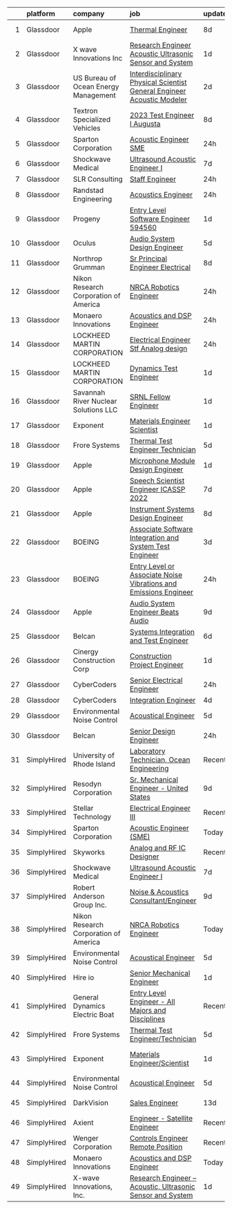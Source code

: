 

|    | platform    | company                               | job                                                                                                                                                                                                                                                                                                                                                                                                                                                                                                                                                                                                                                                                                                                                                                                                                                                                                                                                                                                                                                                                                                                                                                                                                                                                                                                                                                                                                                                              | update_time   | location                   |
|---:|:------------|:--------------------------------------|:-----------------------------------------------------------------------------------------------------------------------------------------------------------------------------------------------------------------------------------------------------------------------------------------------------------------------------------------------------------------------------------------------------------------------------------------------------------------------------------------------------------------------------------------------------------------------------------------------------------------------------------------------------------------------------------------------------------------------------------------------------------------------------------------------------------------------------------------------------------------------------------------------------------------------------------------------------------------------------------------------------------------------------------------------------------------------------------------------------------------------------------------------------------------------------------------------------------------------------------------------------------------------------------------------------------------------------------------------------------------------------------------------------------------------------------------------------------------|:--------------|:---------------------------|
|  1 | Glassdoor   | Apple                                 | [Thermal Engineer](https://www.glassdoor.com/partner/jobListing.htm?pos=120&ao=1136043&s=58&guid=000001831bf5e4deb673be24e0189e16&src=GD_JOB_AD&t=SR&vt=w&cs=1_354ce735&cb=1662621443653&jobListingId=1008103904958&jrtk=3-0-1gcdvbp89klvh801-1gcdvbp8qi3bl800-994a2d2737b6704b-)                                                                                                                                                                                                                                                                                                                                                                                                                                                                                                                                                                                                                                                                                                                                                                                                                                                                                                                                                                                                                                                                                                                                                                                | 8d            | Cupertino, CA              |
|  2 | Glassdoor   | X wave Innovations  Inc               | [Research Engineer   Acoustic  Ultrasonic Sensor and System](https://www.glassdoor.com/partner/jobListing.htm?pos=101&ao=1110586&s=58&guid=000001831bf5e4deb673be24e0189e16&src=GD_JOB_AD&t=SR&vt=w&ea=1&cs=1_e8ae1e5c&cb=1662621443651&jobListingId=1008120456243&cpc=D24EE3D704DEE7AC&jrtk=3-0-1gcdvbp89klvh801-1gcdvbp8qi3bl800-8b28430843ee8fd0--6NYlbfkN0BHIfC1zsKGIu0R3teaIu8liT7fbRNLaQeDQfcPJweUKxynNxS1I3QAxxY8sUOPCofg_r53BMj0SbXowN0Fq7NDdNj3ZvmNwkX73jybw_-RU0XFOOqu_8ArTDP4JpwOlNlRmJhZIm22hZH9qKHJE12kr5AUzdWgt6ri3W2_npT1sjAwbd44WNW9zh1HfKyXybKpWaBFFR7B1ujm3vuDKwO1MT2xaqR9GiQ5_RoKNqYcJvF_1rNHeeOtaYUPZN5JYZSsa93iCvRSFklR8cWaxH8AqGJFwbjOYH467PAZf-MWM9_6QWxdw2iEB-ygVXE3OzITJ1mnUYKHxYDk6QIeG-rzA_uOOK3adZmjsi68J2Vp35-H7m69cBDTQti3ogINUnijtxNcmfwv3s1abfkRO2DuPpj2lTTjRIZQ101Lw0xEF4ukzrgBi_cfnbPZ_xI7YKRi9liJnngsYBXUXfvNEV-xDfOMyFH8OGMrQ47eWvk2rT0ydJOlfwT8sBigjou6-mYJpdF66PdJvQ%3D%3D)                                                                                                                                                                                                                                                                                                                                                                                                                                                                                                                                                | 1d            | Gaithersburg, MD           |
|  3 | Glassdoor   | US Bureau of Ocean Energy Management  | [Interdisciplinary Physical Scientist General Engineer  Acoustic Modeler ](https://www.glassdoor.com/partner/jobListing.htm?pos=124&ao=1136043&s=58&guid=000001831bf5e4deb673be24e0189e16&src=GD_JOB_AD&t=SR&vt=w&cs=1_a4dd2346&cb=1662621443653&jobListingId=1008119514818&jrtk=3-0-1gcdvbp89klvh801-1gcdvbp8qi3bl800-2e42c52bf95eb627-)                                                                                                                                                                                                                                                                                                                                                                                                                                                                                                                                                                                                                                                                                                                                                                                                                                                                                                                                                                                                                                                                                                                        | 2d            | Sterling, VA               |
|  4 | Glassdoor   | Textron Specialized Vehicles          | [2023 Test Engineer I   Augusta](https://www.glassdoor.com/partner/jobListing.htm?pos=123&ao=1136043&s=58&guid=000001831bf5e4deb673be24e0189e16&src=GD_JOB_AD&t=SR&vt=w&cs=1_8608dab5&cb=1662621443653&jobListingId=1008104262177&jrtk=3-0-1gcdvbp89klvh801-1gcdvbp8qi3bl800-4913761d5311212a-)                                                                                                                                                                                                                                                                                                                                                                                                                                                                                                                                                                                                                                                                                                                                                                                                                                                                                                                                                                                                                                                                                                                                                                  | 8d            | Augusta, GA                |
|  5 | Glassdoor   | Sparton Corporation                   | [Acoustic Engineer  SME ](https://www.glassdoor.com/partner/jobListing.htm?pos=121&ao=1136043&s=58&guid=000001831bf5e4deb673be24e0189e16&src=GD_JOB_AD&t=SR&vt=w&ea=1&cs=1_3778ac0e&cb=1662621443653&jobListingId=1008123110741&jrtk=3-0-1gcdvbp89klvh801-1gcdvbp8qi3bl800-692b4cdd0f771e1e-)                                                                                                                                                                                                                                                                                                                                                                                                                                                                                                                                                                                                                                                                                                                                                                                                                                                                                                                                                                                                                                                                                                                                                                    | 24h           | De Leon Springs, FL        |
|  6 | Glassdoor   | Shockwave Medical                     | [Ultrasound Acoustic Engineer I](https://www.glassdoor.com/partner/jobListing.htm?pos=119&ao=1136043&s=58&guid=000001831bf5e4deb673be24e0189e16&src=GD_JOB_AD&t=SR&vt=w&cs=1_1605e7fd&cb=1662621443653&jobListingId=1008108505916&jrtk=3-0-1gcdvbp89klvh801-1gcdvbp8qi3bl800-98808e398b9d1ba3-)                                                                                                                                                                                                                                                                                                                                                                                                                                                                                                                                                                                                                                                                                                                                                                                                                                                                                                                                                                                                                                                                                                                                                                  | 7d            | Santa Clara, CA            |
|  7 | Glassdoor   | SLR Consulting                        | [Staff Engineer](https://www.glassdoor.com/partner/jobListing.htm?pos=130&ao=1136043&s=58&guid=000001831bf5e4deb673be24e0189e16&src=GD_JOB_AD&t=SR&vt=w&cs=1_bbea0e32&cb=1662621443654&jobListingId=1008124499317&jrtk=3-0-1gcdvbp89klvh801-1gcdvbp8qi3bl800-7b778c560201c608-)                                                                                                                                                                                                                                                                                                                                                                                                                                                                                                                                                                                                                                                                                                                                                                                                                                                                                                                                                                                                                                                                                                                                                                                  | 24h           | Portland, OR               |
|  8 | Glassdoor   | Randstad Engineering                  | [Acoustics Engineer](https://www.glassdoor.com/partner/jobListing.htm?pos=112&ao=1110586&s=58&guid=000001831bf5e4deb673be24e0189e16&src=GD_JOB_AD&t=SR&vt=w&ea=1&cs=1_e878b509&cb=1662621443653&jobListingId=1008123442672&cpc=82B3195DA92CAF92&jrtk=3-0-1gcdvbp89klvh801-1gcdvbp8qi3bl800-0c40274f66cba0c1--6NYlbfkN0BDx217eft1lC7uqItkaModCFPNh_e0lnHdKkvEJecXwu4gIqA7CFTnXnpT3oVx673wVCsKyHfZF5wrjbNbTx-uVUz91CaNJ7PRAnKJ0RYwhn-dYa4fThc24i7nTy_8dGSknNKTTrwWLF5Qxr_jZ-gP4o7qVr36d8BA-WkwGLh7dEfIz3B2QgIsInNm_f791PUhkdnimMCHomkd1v7T_aIsm89dKMbT7alkhtLk9N0gE7UqOxcqoemG4qKkbnjxiapC3ar8SY4NxFRF04e8acETaV_QjDLHAC5jNunpATE0F_nsb9Q4d29rJSmE82oOgIzEQAiOWCmjMsaN6DiMZRE6PpFhFYf6yW491HJ2M-7LsrPflySIh0TpKeArCWMLOn_uXCh4W4EBMz9aevhwOxHVbP58EKScFVfZPWnjiSj3kVJLoeu_Ebm9DqA9jmHtQpJC45A3qyE3qn-U6olGteEanfpPuK9oVPnuOd-R2rcKHajAilAjiHxY9mNU4rEBXwl6trwX7fJtKzz1yHhwCuD7_xCL7r0eszzHejKdA7jkLWTfj3bxjrMk9SHc3F_RimTQGcdO5nrSfnHzExbKiObxTOQdpt-vBxbPlPdqtidYJHWLRa-rvaPRY-FjbaDQ-aE10pCjs06UB1yJjq5LMVFS)                                                                                                                                                                                                                                                                                                                                                                                                                                                    | 24h           | Los Angeles, CA            |
|  9 | Glassdoor   | Progeny                               | [Entry Level Software Engineer  594560 ](https://www.glassdoor.com/partner/jobListing.htm?pos=126&ao=1136043&s=58&guid=000001831bf5e4deb673be24e0189e16&src=GD_JOB_AD&t=SR&vt=w&cs=1_bfad5355&cb=1662621443653&jobListingId=1008120992779&jrtk=3-0-1gcdvbp89klvh801-1gcdvbp8qi3bl800-2b9a7bfbde9af731-)                                                                                                                                                                                                                                                                                                                                                                                                                                                                                                                                                                                                                                                                                                                                                                                                                                                                                                                                                                                                                                                                                                                                                          | 1d            | Manassas, VA               |
| 10 | Glassdoor   | Oculus                                | [Audio System Design Engineer](https://www.glassdoor.com/partner/jobListing.htm?pos=107&ao=1110586&s=58&guid=000001831bf5e4deb673be24e0189e16&src=GD_JOB_AD&t=SR&vt=w&cs=1_8323bc95&cb=1662621443652&jobListingId=1008113658597&cpc=1D891ED3EFC3904E&jrtk=3-0-1gcdvbp89klvh801-1gcdvbp8qi3bl800-28c7cf85aae0d09a--6NYlbfkN0DYl4UJW4r1Vl7FEn6T9F-rD9lpC-0oMJVSiWjK_MGUd8e8cHXcpv6KPyjLHZEfqkWF7jx5nefSJB46Wpu88sVmHRl6nBxftk6vkGNTcKdYu9StRJ4PPVJ88bejKAEmkxARDbR2ZgAU1yuwjqEOxhXnu0VJ7oteK4RS4h0U14nQ_iAPa-JDJ05aRnZP5UBFRfo1ZxBeVgcleocNboC3y0uGi4BX3Wzk7Y2NJfMXvBMLauTpN8KlB54ydrwzXZkHHMeGtvXc9mdZmZOd4Dj44KITR-kt8ADsWziaUh_LLCfJ9WrUNaZfqQQD8lVSLk6U06jlmFyEyr8SLBz_r_L6Xpmu-PCbwFW4gk2LQ5i4W8o-3J7zrLlvLuL8VdTwrxSlawjOigfxSWT6WPPUR645SM0IdM5d5KSq8Riu4I87u0wRroPEcbu-yq1KyWkgbJ4JAFO1oNzQP11eymFUY4BBwfCDyv0UDhBIRCWku56iVsR_I7SyX1nskD5fPBLNc3g5Owzx3xT5CFE652BB-YYt23LRRGBijxMSTNSxObSTvgP0FDZDVwk57fNjDHhZLZDZmu0U9xLXIA7aocCQNFeqvMP4J0ojdEYB6vTdKThRBnz8BzUg0fcqQuSU3D2PZ_D6s5sxpL84m0zfX5lOSIDP5nYW0MDung3xFBU_Wx0NWOVTfIc9P7HlBGBnOft3O2lYAHIM_qvMHK-7foLCfhYGU16Pemg6mfbuV7pBChIZLj6bhdO5f5qfwsZAfagQDJFRcJhtsQKywpwpzd4cdE0tJk-vcLr-FxIqsdw-ANLqxBiHClYBMLCgjLF_QpvXed-gyAl03fPQWG93NDSVMYsaFBDSnZZ4Pm3mD3EKkSOtUI63mXo8ddgP11xZqA7VF0jDWnq17DprNuWbAcSr0vFyVUe_ILo0_FMh6NBUGWJN-_KVohNa5mWbpXGWwv0Z_j97JBDv4PdgZG6IQL8BBT4CXbuxZt3s2rNE8FfPjeku6X8VmD_E6a_2k-2026ohjw_-P1-6b-udIyhqBDIOjQcUaJ1E5vArKmiQBUbW_tcbc_k4TVTmmhOHL4OxL3BbN_6_FzA%3D) | 5d            | Remote                     |
| 11 | Glassdoor   | Northrop Grumman                      | [Sr Principal Engineer Electrical](https://www.glassdoor.com/partner/jobListing.htm?pos=108&ao=1110586&s=58&guid=000001831bf5e4deb673be24e0189e16&src=GD_JOB_AD&t=SR&vt=w&cs=1_0c920db4&cb=1662621443652&jobListingId=1008104261937&cpc=3F4BEC3597F56A5D&jrtk=3-0-1gcdvbp89klvh801-1gcdvbp8qi3bl800-e35dfd3ed78f6f34--6NYlbfkN0DPf8Tf_oakpB62WadId2dzQiWExtALTi0lpCM--zHBL1trAzPQuAwgyDf_-NiZch2MhbgGWMuyqQ8k99RrOJiiWJpAu93Y3-ku3UdzWswe0BELcYJpyn1H4Jz35uqQg4i5PsfehpJ1ZcQGCziEWdLIvHD4FBY7ID7jwrsfFuzwyZMFnLtVMWxfOWM1dDgHztkZav_d2p2Au6QUS8x4rIZdS2zWI4mKgFTDDdWbUpKmCjbqwRqnND7X6V7k8cPbmk-A4cZgjCTZ1UAp_lzPYKmZHwEwFmBQH8uuvyAYKuH00AWTeoeQaar9AfKXNaXLcMPvx54dT3czsy8GJsDhiR1JUl3tdDu-FyWAWVykLqtm4w4ChxdGaa0hTlGR0stUtElVo8YbISUmDSN1kNo_oLpwar5LOmeUxIhDTJY71PM3wcGkN7pMzHijf52qi0d3_yE0s6O8gv5j0B2Jg_3UqStNY8xobSbjm7aRrw5TM8-MuDCy9iW56_rJxtZVP8_Fd2-O9xhRNI9At5DJCRfxU9sVuSzaNryFJiGGeCkGBTzInmBGoI0hKzJxAYTdG_dIsP3N2rk8NOy-wZEu21FNJVoV46YI4CP-_vK25SZezC1C88ewAfC1eBTDm2zK5ODvtyRGCSBNcQeD39twRnPVDrO02uuIbrVIWoHolcL6lvPuWdm-jmFdK6muZNbqkVdYOXGHbCyw9KXaSeL6465HvSzSLLbXBqZ3uKYYw7D8H1VV5CKI7oBqDAr4HwP-xYLWRPFT_fpy1GGn2olaVQ-MgNzJIvvzyxlcGBzxnHWkcPALd7D-eIEikB2MR79PDdw4D5m6T5vbJVUDrLZP064h7CgvnT_-S01bkystyLNR15zNBg%3D%3D)                                                                                                                                                                                                               | 8d            | Sunnyvale, CA              |
| 12 | Glassdoor   | Nikon Research Corporation of America | [NRCA Robotics Engineer](https://www.glassdoor.com/partner/jobListing.htm?pos=122&ao=1136043&s=58&guid=000001831bf5e4deb673be24e0189e16&src=GD_JOB_AD&t=SR&vt=w&cs=1_86d51ffc&cb=1662621443653&jobListingId=1008123859870&jrtk=3-0-1gcdvbp89klvh801-1gcdvbp8qi3bl800-cecdd36a892bea04-)                                                                                                                                                                                                                                                                                                                                                                                                                                                                                                                                                                                                                                                                                                                                                                                                                                                                                                                                                                                                                                                                                                                                                                          | 24h           | Belmont, CA                |
| 13 | Glassdoor   | Monaero Innovations                   | [Acoustics and DSP Engineer](https://www.glassdoor.com/partner/jobListing.htm?pos=128&ao=1136043&s=58&guid=000001831bf5e4deb673be24e0189e16&src=GD_JOB_AD&t=SR&vt=w&ea=1&cs=1_073eee4d&cb=1662621443654&jobListingId=1008123966806&jrtk=3-0-1gcdvbp89klvh801-1gcdvbp8qi3bl800-078b337867b675bd-)                                                                                                                                                                                                                                                                                                                                                                                                                                                                                                                                                                                                                                                                                                                                                                                                                                                                                                                                                                                                                                                                                                                                                                 | 24h           | Santa Maria, CA            |
| 14 | Glassdoor   | LOCKHEED MARTIN CORPORATION           | [Electrical Engineer Stf Analog design](https://www.glassdoor.com/partner/jobListing.htm?pos=106&ao=1110586&s=58&guid=000001831bf5e4deb673be24e0189e16&src=GD_JOB_AD&t=SR&vt=w&cs=1_3590d049&cb=1662621443651&jobListingId=1008124608465&cpc=18C664983486888D&jrtk=3-0-1gcdvbp89klvh801-1gcdvbp8qi3bl800-410c1a848a594d84--6NYlbfkN0BuMqUtaNIakuoGTB-u7I0EvtcrTK1_bHO6_bsORPCvsL7zkQUfIzpY4doIgp_GoHqpKxZwThAQwtMr3kMS9gmJqVgibvR-mHE9tRPB02rvEUHLzbCHLqlsHNn-7NIA_SuqJmL-Tm3dFS8N9fK4mJLXBHNLlK3bthVRcFzFjAI4IpwurgmGVGBdtMgBaBtShCoMAAz_ji-ak9us9MBVnfyFN0E22AeF9GfgCSZSlyPePE8-sSjsGgmd21vMTW6uTh8sTCemXt3nJ80yyeCztWeiOv6mzQ8SMrYM6KalvTJCT23-PQWIxOsQPB6QnrF-ClEDRwkTHcbHnjhRXD0j_Qy-R6BWWGdZ8KaqKS2f9lmiXX94iPPAv8njssjkVgf0q1TbfXf3p3z5kaiu4mie9ii-H3iz8rOudKSKIyMsmPvL4MV8VRQZ1qL1E6NcKWT_HfoWoC4sSmAps4t9-9d2Vwi0_kCoRZeCl90i855ZvzA4ZinOjQHiy1Kau_MYkaWTOsXJRUmlln1kHQBUKlsMPa8PL2qQZB0U41f5Gri1597JkCK10TeK9uwB5Ejx3vDkWI6ImarkEDtnTSpPhR8iaFLGZ8rCCI_Tdd987Bn9rbqUdJL2saHbAkM7d674SEZMLDehLEcj2GOwrB3SDMZHnCjx)                                                                                                                                                                                                                                                                                                                                                                                                                                      | 24h           | Liverpool, NY              |
| 15 | Glassdoor   | LOCKHEED MARTIN CORPORATION           | [Dynamics Test Engineer](https://www.glassdoor.com/partner/jobListing.htm?pos=125&ao=1136043&s=58&guid=000001831bf5e4deb673be24e0189e16&src=GD_JOB_AD&t=SR&vt=w&cs=1_45b60932&cb=1662621443653&jobListingId=1008121784704&jrtk=3-0-1gcdvbp89klvh801-1gcdvbp8qi3bl800-1386580cf876b69b-)                                                                                                                                                                                                                                                                                                                                                                                                                                                                                                                                                                                                                                                                                                                                                                                                                                                                                                                                                                                                                                                                                                                                                                          | 1d            | King of Prussia, PA        |
| 16 | Glassdoor   | Savannah River Nuclear Solutions  LLC | [SRNL Fellow Engineer](https://www.glassdoor.com/partner/jobListing.htm?pos=129&ao=1136043&s=58&guid=000001831bf5e4deb673be24e0189e16&src=GD_JOB_AD&t=SR&vt=w&cs=1_a47830ad&cb=1662621443654&jobListingId=1008121512874&jrtk=3-0-1gcdvbp89klvh801-1gcdvbp8qi3bl800-c13c345e597ac0e1-)                                                                                                                                                                                                                                                                                                                                                                                                                                                                                                                                                                                                                                                                                                                                                                                                                                                                                                                                                                                                                                                                                                                                                                            | 1d            | Aiken, SC                  |
| 17 | Glassdoor   | Exponent                              | [Materials Engineer Scientist](https://www.glassdoor.com/partner/jobListing.htm?pos=118&ao=1136043&s=58&guid=000001831bf5e4deb673be24e0189e16&src=GD_JOB_AD&t=SR&vt=w&cs=1_afacd18f&cb=1662621443653&jobListingId=1008122033990&jrtk=3-0-1gcdvbp89klvh801-1gcdvbp8qi3bl800-1594ac0288e66312-)                                                                                                                                                                                                                                                                                                                                                                                                                                                                                                                                                                                                                                                                                                                                                                                                                                                                                                                                                                                                                                                                                                                                                                    | 1d            | Menlo Park, CA             |
| 18 | Glassdoor   | Frore Systems                         | [Thermal Test Engineer Technician](https://www.glassdoor.com/partner/jobListing.htm?pos=113&ao=1110586&s=58&guid=000001831bf5e4deb673be24e0189e16&src=GD_JOB_AD&t=SR&vt=w&ea=1&cs=1_262cde5a&cb=1662621443653&jobListingId=1008114614627&cpc=F4EED0218A761C36&jrtk=3-0-1gcdvbp89klvh801-1gcdvbp8qi3bl800-31b39d44410cb16a--6NYlbfkN0DWtRa9NJfjQIs4MWRRqD4F41esfMsK79cV24t80VXfzRKFVO1HOwhL0cIQEhv22I4Q_WhvwYTm1-Hj0_58bKHT3JNKRX5FZgyDfUMRVt8xfkvNO7GNoXjSYlPNi22v0fI7Ztya2tdP9cPEF5Kgtw_c6Tn71vRtVos2sI42zcIbsLOb2Gl3kMJ6enJ5Hm7o-yrukwab5oO27h4zhOlCd3uUhVQtpjBO9WR0Opk2k8MiyKOYdcPPiocsy84JiBlmhGGQVV0SwAPxU0G2FDqVhAY3sDd1YqehHpU19Cz7Bx1r9aR_xZN6-g73lVloTOLP7wOhHHU4vvSaiPA3zpqtMWNaAoa9L47OjOAgV-ieS9xE9qlgNSyHC0UM7O5UUBoFv_BtJ7Ju8NmoeZX6X4ooj-zSHHke21sn8e45f4vKxB_nwAU7w4TWWS7ZN7Ahtkou_-gmGGJAH9dxfMFA3D0u7MAU1TxgREWMqU3rDtabs0OsLzSqNL0GnsgBXMYLQ2-TBQ0I-RuwviPfwA%3D%3D)                                                                                                                                                                                                                                                                                                                                                                                                                                                                                                                                                                          | 5d            | San Jose, CA               |
| 19 | Glassdoor   | Apple                                 | [Microphone Module Design Engineer](https://www.glassdoor.com/partner/jobListing.htm?pos=127&ao=1136043&s=58&guid=000001831bf5e4deb673be24e0189e16&src=GD_JOB_AD&t=SR&vt=w&cs=1_6ea0e53b&cb=1662621443653&jobListingId=1008121300935&jrtk=3-0-1gcdvbp89klvh801-1gcdvbp8qi3bl800-10f49ac4ec04a68f-)                                                                                                                                                                                                                                                                                                                                                                                                                                                                                                                                                                                                                                                                                                                                                                                                                                                                                                                                                                                                                                                                                                                                                               | 1d            | Cupertino, CA              |
| 20 | Glassdoor   | Apple                                 | [Speech Scientist   Engineer  ICASSP 2022 ](https://www.glassdoor.com/partner/jobListing.htm?pos=109&ao=1110586&s=58&guid=000001831bf5e4deb673be24e0189e16&src=GD_JOB_AD&t=SR&vt=w&cs=1_88cb72b4&cb=1662621443652&jobListingId=1008105396598&cpc=2CAED5C921A5F994&jrtk=3-0-1gcdvbp89klvh801-1gcdvbp8qi3bl800-3019e2b65e7f47c1--6NYlbfkN0BvKrLyj5gPmtZO9T8euul8TCxuuKNOtzRJOomxnwSEodTz2Bc-sPZlt2Zgji_QUXFCbh4b6vaJjia9QdOHAEVorOYPakm23lD2o-_Lxr3wGRYpe4NJevORCEEjKzuqt_qTNf8WA3ZTCEtDnjb87hzchSn27tz6TffjZha9_3Hi9fsD1UOAim4Aam1p-RHm7IObCv8HOYHrBPKiVEDCU2a1mYylkszTLmUAUHk4OjLSedfUyUKesKUfeoUXwsWvzusOUbHsLTrliFUbfRdfSBY2jV3IEwUHsO_FzU8z7y-KX5OUulqtRekmioFvENX8qSEqaFKhXSYCRGylYkItQ3xlnTZayR3pTxDKeojedYzUkMkvjQ7IvE6SLn9R7O9ruRvjK_e_y28IeQC3Ewtu4aZRIQhplOOQ5KQVM5NTRkEaQlckEOTdHJWtze0izPAkjXwVVgjyV4W53H8iRy8c3qDEFhLKSDh0hCF8Cq7A1H3wbH38LrujDOYB2oXXDZ_9SVaMRIkxqPxJ1X4rZAUsevF7ka8j0bHSE1aHYlqkbsz3QNw2eRJ1tH1hNZaAB5wAcayhR1pv7Laui1ATLc_BmHL-x08j0hMc18QQdgVHQ9m7JFj4ngK3g22QyrhxtZkDoFhrf81AnurapebBrAdQmHy0dYmp7uNIgvb-VAns071D3Z49i7D4q9zbwdImFQzGkE1ZzFnU4bv913wTL7BNH1Lp64yBQU9tCNtWCcmMyu9VEXyw510GuJk804821C8RSccF_0GTLwG1HhJ53kmjbnvQP_cH3twf5OvQ2OAw0XP8DL7EXODEl9JkNKo5PVdhy6EnS392ANiBE63KuxPMB_khFAIY8qFYxY2IOL3cphggqxed7RhkFbHaZGikMoXJ3Vnwh26rBRoCq1mG2gQFY5SEdvw1OtrcJpgrA-T3AaipAuqd3jwk-PSgQXtcTTivbK_wuh_NnMJWHYYogKKxa-SYnZ5RV0htCxA%3D)                                                                                    | 7d            | Cupertino, CA              |
| 21 | Glassdoor   | Apple                                 | [Instrument Systems Design Engineer](https://www.glassdoor.com/partner/jobListing.htm?pos=110&ao=1110586&s=58&guid=000001831bf5e4deb673be24e0189e16&src=GD_JOB_AD&t=SR&vt=w&cs=1_299434f5&cb=1662621443652&jobListingId=1008103066454&cpc=B101C867B3EF2D75&jrtk=3-0-1gcdvbp89klvh801-1gcdvbp8qi3bl800-e0dd8e63f2651d59--6NYlbfkN0BvKrLyj5gPmtZO9T8euul8TCxuuKNOtzRJOomxnwSEodTz2Bc-sPZlSXfvz6ygy0udUXuuEq4f77V5GBuk8TjVBfDiJ_4F1u6MGoi0Sdvwk0VPjK4BPMhIApUqmPZBP_N8H3GypWC-wPlAuK6CdtyW4irdEFbNOynGuWb_kZIf5aWDTI8L-2uKlyxP6mBBVJo_Z3nIqDWgFxUTtrxYX-CWKIi0t4B2YfBvHh-s21_vVDbUNXphQWLQbcmXECy-pHYALaqpntR-yDXsegnAsin_YvGmcT-EyIQkrbHYduileqDsX0maTnoR0TXfy6Q2oym40Yu-Nv1ykcymjGYY8jw9jVxH8yYVe1JKezkGi4um3iOmkMCPxwe_CyWtDm_d-hh1F5SysC-NVyP8rXeFtEEcZ13KECsj4J_EQAnOsATxd9184nxqjtVy3YPFR8knBXhr1ogLmrgOFtomjG9slWF5X67x0tbhFigk2Yh140Vflm8Tqo6VS649R47ffzOM42zSlUanKAg020GncrTnEkex49ZTjUzor3rgbOS9jn2QvxB7u10CVRelMpkUAum9Hb9a2WFwsVl_Ex3FCdiumRRjhG-nn_OLTSx6bLLR0vtLRTQQ8GP8z8PzOV0yH2d4w6kHIHrfogV-IWyu1evZypD5eKE4kaoBjSCBpRSeIR_GV3TK6XGdvfJvIL9XehH2GLv9EW3RGUIdgHEVIaJlNtQXHTPANbAxZx8JguUa2vWOeE16YE6EhXpCaR77cr1xk_91YoNHKLjXH1_4lmnAD5zndn-hShixO6bGofyo58JqWQZt8hvQw24D6k8zT2nvocaWXkk2nXhnl7MNHi6HMu8DJYDXPXW41kkKLc_3WvaUE-qLYHHGlGtT5qMy-PWTXd1u8y7N46Eu5K994D_VCtfWIG1GM8dh_iGlQ9i0oC7Rs906s2K4hkA_9nkq7wm1sla24eyWJjJPunAVVOISp5BLEOeSaVW0J7o%3D)                                                                                           | 8d            | Austin, TX                 |
| 22 | Glassdoor   | BOEING                                | [Associate Software Integration and System Test Engineer](https://www.glassdoor.com/partner/jobListing.htm?pos=102&ao=1110586&s=58&guid=000001831bf5e4deb673be24e0189e16&src=GD_JOB_AD&t=SR&vt=w&cs=1_4b1f4094&cb=1662621443651&jobListingId=1008117325734&cpc=A6F0E0205751D875&jrtk=3-0-1gcdvbp89klvh801-1gcdvbp8qi3bl800-18b58d6d4bcfe4f1--6NYlbfkN0BddK4H-tsabPiX3BvkwhvbvP4OkLNzlRX6egXJy9Hb11ERhvpR4KXHiogI9i6BJrntUqviaGCPutZGaAmlgx_3hMD3w7XdObyat3Ifm5u27qe1c7zrVC5iZB1RHaF1xUY30Llt1aqKoIMQ28VclLDuj56rNyWW1Qd7oLkyRIrQ5M45jSJF6449bHOCpTXCBv78sDlfvKIvCa-wFd-1KJVqx3U6e4Uzl35Y_nHtB4loGcvrUMRdtCWj8J5_OVhEHMnVHUl_kCwW1HwC5DuP4RB2DoZauZhqM5OG6qHvXc6mGk8vuKg5Kbw-asi6GQQLysc2qga8d2CwIvKkwjafbDP7Psvp7S0T1NLh014-FLBB_AtYpCMjwTLprFKspTpopLzJlLRMtA38YWX_UgG8DXU8ITdAxD70u50tVHn6MmcBRM6NeoSiWGAjaZkGONIUREo%3D)                                                                                                                                                                                                                                                                                                                                                                                                                                                                                                                                                                                                                                      | 3d            | Kent, WA                   |
| 23 | Glassdoor   | BOEING                                | [Entry Level or Associate Noise  Vibrations and Emissions Engineer](https://www.glassdoor.com/partner/jobListing.htm?pos=103&ao=1110586&s=58&guid=000001831bf5e4deb673be24e0189e16&src=GD_JOB_AD&t=SR&vt=w&cs=1_75a17732&cb=1662621443651&jobListingId=1008123590182&cpc=21001CD36CB5FE0E&jrtk=3-0-1gcdvbp89klvh801-1gcdvbp8qi3bl800-6fc496c7574ebaf2--6NYlbfkN0BddK4H-tsabPiX3BvkwhvbvP4OkLNzlRX6egXJy9Hb11ERhvpR4KXHOGIJSt-F4Emq-_XYF_f4iVi96QbZbvS0cnXN2HHrpYcpwrrKSMHAM-PfCwpo4yRgAZT-OBlzn9rYIpngjIfAMFg387ZMYQ-K7PALqSVmK57_s6u-sLLQG_iA_Z9XZGbuTnLs8KeNme1kGuIalW608yinCKTzU3NoVsbILZJt-wuzYtifWGP9UESYwoRY3ygG1f6tZ2sce76JXxpc0THjj0vmcKxM7ZthkupQbWQ2Ygq938ng5XsLHeewltrtD2bxa4oUM_nsIgXTsmeKlUrpTaNk4iZ8speTsPAbHGh3T8D8tzpamwAD9gX4wMhoPhTFHMf9z_7O364CDSS6jv7FhshYXtmmBCaLojnGTi-qxnRYPaTZeUGdGpSGyF38ns5KCW-rQu_hChw%3D)                                                                                                                                                                                                                                                                                                                                                                                                                                                                                                                                                                                                                            | 24h           | Everett, WA                |
| 24 | Glassdoor   | Apple                                 | [Audio System Engineer   Beats Audio](https://www.glassdoor.com/partner/jobListing.htm?pos=111&ao=1110586&s=58&guid=000001831bf5e4deb673be24e0189e16&src=GD_JOB_AD&t=SR&vt=w&cs=1_898501fc&cb=1662621443652&jobListingId=1008100584159&cpc=8795CF9063CD573D&jrtk=3-0-1gcdvbp89klvh801-1gcdvbp8qi3bl800-ad79c3bb1624279f--6NYlbfkN0BvKrLyj5gPmtZO9T8euul8TCxuuKNOtzRJOomxnwSEodTz2Bc-sPZl5OJ9R4TJsNck5xc0c2ym9fz50912HWKqUswdr-sawwhN-AHwhntIjOJiqrxSRm1Lc21B-q1Drhhg66KV1MVaTOplQbRbtNdFVoT628qfg875ukJjdlqONVAa6oH6ApuKg7HNVVMVsa8CafW_EzQt1unVOcqq1vDI5P2iuvbJVXrEILgOOPMvE_RKkeUXiAW1L4mmHLb_kAj6eFga5W9ozPx4lyCpD1g-NTyrU8iXFDJkVKOqLCZMryEIKIDBtJxsYoVdn0j6HT9F4w_sqwRIqb3rrNOWOcAt56VaA44YVjPEyHQt8LnlY2uZEOGxTW-Z85omnGRSvofMXlL-q6sqPh4uXy5GAYK55euNgLORr_F9PZ_i8PkLdfDMpRSPEYl5zlg0T_CnrrRTafacay4Hv7XANRC35v1vFnhuWj45dRFfD4uHyZymjyHd-mev0G5oFLJyGCrPmdwepviAz_Nz17T7WRBYD3Q3vqH4VT4XOPBM81cd_cLTtERC741ZvvKw6xKbjz7I3r2FlVkpdCS-83l1gWb88l9OM4yC7A81VHQ5SwGLFtfQbFrI17GQ_18vpGe487i3hzAu6gO4A_tIfzWiPFj6KZhiu1GRndfIxbXsxoaBQgfJCvu6waHbByXG7KUEodRLgbVuvdr_11eE8pFPbWyrQ7esWAt4ScV8I49CdNtIFdRUJ_cI60m4IYPNZbBD4mY9mi4_gz7Sp6i32hNRjwYN8ak4R6U3BuBlZkGDP3kKv-wSMGMks9ueb8HUw9Dd1o-20Kry5kOgk3kpxlKSxaW8xTCgcHktVAVCRpmYMG8smIDcDNJ0kXyUd-TLkSuPhmDWgfxuX2nYEErEaYCEwXv8-FHah_ukOqmqgSxzXxynVx9iMpYFZOTdkedNbY-I_JBWuuDtz3EcxbTcN_BysOmcH51e3teOmMcTXBCES2oUhdeUNQ%3D%3D)                                                                            | 9d            | Culver City, CA            |
| 25 | Glassdoor   | Belcan                                | [Systems Integration and Test Engineer](https://www.glassdoor.com/partner/jobListing.htm?pos=114&ao=1110586&s=58&guid=000001831bf5e4deb673be24e0189e16&src=GD_JOB_AD&t=SR&vt=w&ea=1&cs=1_0857a8f4&cb=1662621443653&jobListingId=1008110530860&cpc=48B9F4758953335C&jrtk=3-0-1gcdvbp89klvh801-1gcdvbp8qi3bl800-d0dd50c8d3e4846d--6NYlbfkN0DXzDzZ1Oulz9LSjzVbF8otUHEujJfFPwzVdyJWZPnyGP21i8g1idx-A-BThzGW7o_g15-Bgxfv942fumYvVmkAAaxTGsNPB7AA-STW3sHvwh4oEnmQ5DHq0P8XBepsS1LIklu2-ms9MAAioDbKG4GoCWFfC3BtSvfpED4cskC_4XDXhwnKypoZZxgzSTeDoZDtw5GS7cssdAmN9rHIGQ8syEexttnAfzYS67d-fuh2j_yZTu0DowQU9DjsS--5P5TEBvvIUm03hODvb-IeBY1jZP0yfbxmd7zrG3mkAq-F19eyrGSJrW8FF_NAidatvfLgLsqjRP2Ki42mKRWVaj_TFBBc0_nToWauJuyXC-g_RVJOD24wBsivKfd7EwHdHl6fxmV6xg-wmqliGYzFegPsxeEln_L0mApBhkDBaBnLklvkVrKbLCQ3nuGX99tzWpB0qn4WJeJWyU23cO2QQfioioKAu4BCHLQ0Bde3mWjdGboz2p6Msi9ra2PSe7EjcIlE2IYEYhbsN2V8iyBdIW0OvgZchqLPgR3VOjvKt3of0S93mr4YMKq71iuGIuvY0yvwXXunDTkggBlulPKs00ZYZ7CLcI0H3kc8QlBCKtdz9QpUSmsQfEHJ4pBP_VIa6LUV1poRL1pktZcFUcDi8JUkuHtd3J88KrCjcw4IV31jW53Qu7nhWC_mU82GVawJXWfwq12sQFdANQB4MguV4DG3u_NuejhEM4A1MquRTO5D8TLblzyWHVrkbfwV17EECNg0y5PPY6p2yFw8yyVkwkUE7cpWIEMr4dBf8A4-CVFB2Q%3D%3D)                                                                                                                                                                                                                                                                     | 6d            | Louisville, CO             |
| 26 | Glassdoor   | Cinergy Construction Corp             | [Construction Project Engineer](https://www.glassdoor.com/partner/jobListing.htm?pos=105&ao=1110586&s=58&guid=000001831bf5e4deb673be24e0189e16&src=GD_JOB_AD&t=SR&vt=w&ea=1&cs=1_a8552ed7&cb=1662621443652&jobListingId=1008120756646&cpc=83630893E902B957&jrtk=3-0-1gcdvbp89klvh801-1gcdvbp8qi3bl800-471c02dd47c4bc57--6NYlbfkN0ACTeRvGRFS6hadW-07x_K1RnsIE8OdH4tufuZ5eRAiXsy0w5YibZOSWy3AU7DWb8kdIL4FB2F5zMwFLzLtA8K9UKEtJjL-J1zR7R0pts0rWmiQKLHhXFxL6_4pzQAjOB1wRybRqjlBPtfqPRVVWIBP88PxugU1W1S_UER5myZwG6MhqUlDrJBdEfrWLy1st-TyD6mymYPKnsj5VWdqZMBA47O1jSRwrsdSLnsx0R0gZHUOSI9Oqe9YeZWIh6wqgjocqeadi69dDdWocIqCeABpWRf26jfGQLdmC5XWcToOtiLA5a16vOWWaMWMLVRkaoyMMpuyvHLe1oNpZCSnR3VsNHbrS8ReGTOohrzSxDcfjJ7xbXURZR18Dd6mjx9vbU5u6QcrBRqBCm8O_l7RM46X2fP2MbN-4slfLh3l8OgO3YVRDiwdx-a0Fs89j9ux5HwEsp1oN5hoxtaUawQ9e5wcLM-WAh0Mb6VW_NIoWmFFxl0PZti-lDwfqg5g_YxlOLiBnEcmkfcwig%3D%3D)                                                                                                                                                                                                                                                                                                                                                                                                                                                                                                                                                                             | 1d            | Los Angeles, CA            |
| 27 | Glassdoor   | CyberCoders                           | [Senior Electrical Engineer](https://www.glassdoor.com/partner/jobListing.htm?pos=117&ao=1110586&s=58&guid=000001831bf5e4deb673be24e0189e16&src=GD_JOB_AD&t=SR&vt=w&ea=1&cs=1_bf64e723&cb=1662621443653&jobListingId=1008124642711&cpc=451933188B21919D&jrtk=3-0-1gcdvbp89klvh801-1gcdvbp8qi3bl800-662e0c37158c49c5--6NYlbfkN0CpFJQzrgRR8WqXWK1qKKEqALWJw739KlKqr2H-MSI4eoBlI4EFrmor2FYZMP3muM1LhQYdYuJckCqarAM1NhwxvDdoQy3GSJMKDXDoVjsptevMstAvk2wU3yAoHtpw1r8WDsuy4YI5XYtm4ZwW_L7_cQB2sQIbdwrARjUC2y0YlIBRZVm9HBL8cSeA8sXiycYWHdOQOuVS5x3ckybglsCmWwss2daxRGhXePy9olfV7g1OlOk6mdl4ro7ryhep0fj_CFZmddTuwByxSSdUGkQDao0sWx1GAVwZVtn-LUzZRbHKi0HyA_NiuDnuQvIrLS8ZA-YF5qI9yJVY8dvvlpoMeJCc2WhXs62JwMtXd7Qvw7mayH-cpTH0CiY2Argl-svIyrfDlsOEhu14Aqdue9KSTVAzXMGcfrzts0Ju6MmZtV2aqlFiT2SjctgjQuPiMQDlygLvR6ATuTXC6FRVt1AScXAxcD0CfM-J3B_YsT8AsOUBCCRYr6E6yn0Eb88uhd8CN4OhiyC-UaxS4Dh2CD85XGsIGIl8JWAmnzcUbsrrRz1JUqVj0JgXD2dw9HjAme5x8qm998nOmNiJAnAQaoe5FoyLtvD-w0iZDsxalrFTdzY4uvT7UsaoiGOo7q6xoFtORUM-ZPE9vn0zArtG3-MgUJNSbrsdBEZWymE16fcYzv-Uy2IVJahi_WCxe0MEr2rxd-t7nZ8L5dWFSTj1BFY3-oR9J2pVj2Xge9gFfie6ATkuyMqfoagq_USLvzsxRLoFEWy0JMj3gyHwZBkhb7n63loTwAbPJg5tj2-yBW_yxzCIki4Jkyfv_-0laT2zY047H7kdh8LkGusJh9csljWlmRTmqBtH7zXhMWqX4x37CND4EQMxtC29_ki_pIuSoD1mgQ4fiWWXEL-kAbzJwdnV9MAisipRRMzASW63mPx7keNXRvXDtSDGRwm9ZXIqHGYllaFHmV0qSXtiIlw_F_lMJvDUkm6nNryv_q_CuavC7Q%3D%3D)                                                                                | 24h           | Webster, TX                |
| 28 | Glassdoor   | CyberCoders                           | [Integration Engineer](https://www.glassdoor.com/partner/jobListing.htm?pos=116&ao=1110586&s=58&guid=000001831bf5e4deb673be24e0189e16&src=GD_JOB_AD&t=SR&vt=w&ea=1&cs=1_51ac64ae&cb=1662621443653&jobListingId=1008115942619&cpc=6FC5BA77C9A4CD78&jrtk=3-0-1gcdvbp89klvh801-1gcdvbp8qi3bl800-0ac388b8da6259b0--6NYlbfkN0CpFJQzrgRR8WqXWK1qKKEqALWJw739KlKqr2H-MSI4eoBlI4EFrmor2FYZMP3muM12-TXueB1jDVthD-8T6aO6PRIcIr0h_PE7FNotQKxjviMXNWAUpipItz--jQXZPYD0Si817z_3D4KPFwPuRoSBqE1DFGL_2UJVWYcq4Euzo2O7c4AUcp_do2j_XWZMQXhkgrQx_rGPXttf1H-T0gLyeOE77cRjnP_pcnv8EQvX6p_VgcGud02noYEclIkWOXe9KscK0nfeo60EXmdygwmbfujyXPm3rRlp3B4XuUe4xKtouY1swvLeGL3aFdL3JOEiGDR5mCeCiLYUmOEdlbkMwnISssa2R_JSGFHFrvmT_2-cNrRb85-Gr3tlpR8GT2iW33RfkipaSvLB1jtONkzBFql8mZRxiyo9oW73BHJt4RjTkqaRRymvlfEG5KwuN0s-y7d89-_mo_C92vh6h_-UyHawkVGUjpPWnYvEoxzd-QHM8Gk38awnlDMrvXzqiT83vqgKUvEK54EFbiC-CXXsiGTP1S-36jGeANwGn7QyHfaLv9F2ZKTUln7W7Ol0PL2chIRvU8vNXvuZozyNxdyJfLJYiXZAbotBc1OXalNNVUzuvMfJO01DJVnfmyod4JpIWJJ9TCOyC43Ew_oPhVQmt_BX0lfqF-ym1WPZz3kyALLimi0Xu4yiH6v67dtKD_g5ga6u3EfJU75BEVovni11meGc1gbHayt2xbYjaUfKrNmfy2lieh5z4LQiwZQ3mprU9Gwy6KYsUuPIjRYoQS1kxj3xRBkj0Oy4xbi4LJv96auP1UhBvBMUy01V1qZ7CFjBGVYLHhh1TESYdlUeY_3Q6E_DXPHoB3vC_3nRlQoBD1lxvgzYD2h52gZuFRtyVF-4UdoejL6NQnBewTDA18Pe5JgZsXqnTs6Jyz2ppUG2bTrWELYn4ckKHHiPGOJXkdXTR7FV10BqILLSfOsrksseYxNZq_gjX8NF6Rjjyyvsjg%3D%3D)                                                                                      | 4d            | Torrance, CA               |
| 29 | Glassdoor   | Environmental Noise Control           | [Acoustical Engineer](https://www.glassdoor.com/partner/jobListing.htm?pos=104&ao=1110586&s=58&guid=000001831bf5e4deb673be24e0189e16&src=GD_JOB_AD&t=SR&vt=w&ea=1&cs=1_63bb9b6f&cb=1662621443652&jobListingId=1008114309311&cpc=853DEF62E69EE75B&jrtk=3-0-1gcdvbp89klvh801-1gcdvbp8qi3bl800-84d61b4ca3869b3f--6NYlbfkN0A1Hx1H8Z_ZGf51L8iwGP-htVtHzPykBAmnYM3BEYS-Bkshpzqr-5YfE485UQbawdsKbmHJOR9O7YrIPH1DBgxh64swQBWAYjBs49Zort5YOdoGy_4_4Kpav4kDy4KLKhzM9WPrpHIfmBl4Y2ed0hhWzN0SCiFkIMQNsGHgZUpS-SZGpirGqtzC4nYB5Xu3Fd5q34cIry0mXOMDo-Tj0BuifTzLCgLNgAk39ToyCl0otpoRvU2AyPREnlkNV_biBTEP6fU--RBj-wI7_k1sY49mYYKkEJKWR_2JhDF4w9xaG2osjtjiYc_vCTdD6m38w_gaAiYkQ584X0-dyoPPyiWkaJ-TbW0k9AiApQWvK1yQmfAXRm62dhANycO4rGUUe_AF5qpEC7Jlg01vOw8BY8oQQr0hT5tnEz2_NfdAE8DJf37nitpOYoeo4izHt2_6RUffWfKeEZF2fg-QpYmHzofg0EADSGq1Htcme-SBKXV2-IyWwFd5w6AMbHU2eIgm_BYYuLfemb77Xwe8i4dB8MJU)                                                                                                                                                                                                                                                                                                                                                                                                                                                                                                                                                                                   | 5d            | Hawthorne, CA              |
| 30 | Glassdoor   | Belcan                                | [Senior Design Engineer](https://www.glassdoor.com/partner/jobListing.htm?pos=115&ao=1110586&s=58&guid=000001831bf5e4deb673be24e0189e16&src=GD_JOB_AD&t=SR&vt=w&ea=1&cs=1_958cff1c&cb=1662621443653&jobListingId=1008124511458&cpc=0C139D4CAD5A6DB2&jrtk=3-0-1gcdvbp89klvh801-1gcdvbp8qi3bl800-f88ae106c4597472--6NYlbfkN0DXzDzZ1Oulz9LSjzVbF8otUHEujJfFPwzVdyJWZPnyGP21i8g1idx-A-BThzGW7o8yoTb1pjaikYIjZSqzJnhmgiDwhVm6FL8ajTrpGBo4qO8mHAYCgXrHbprPo4OzvNqbr5CGySlydzahsxequVqEfTpDlMzyH6lMF5B4YkNtsdhJ6398rTrAqHHm9X0uhpYbMpcrAVnvr1LjGMKXf1wNpkfroYkQklmpBqI9hHpqoQskWxchV6_wFT5IAzNLfPdroVnYUfk5GElIDL6nEV2JPnzpCPVkTZ-2LpxZ7OyXsGaS8A8VXWC4KtJn2Sl3bbjlKFE4cE_e3XWEOEtJaS_oXzP2FMaIa4pdsepvooTbds2096Jh4-WxIOVnvtFJ78WeBnwl7PUi9-UAILARPE6MQd5jQAPqTYUiYymdPqkkSHcZPlKq1OaKdwLZ5D3j7d1H3JBcyA009S-k7SYQ3NNXbQTdPl-jaeUZAxmpwx2fmQ43pxUHrNES3LUp2-WhvxxOMFbsqMK97ybEVDlhj0uV-e6XWdoHEPkUTxuD-ollPrEsoU-VYf-9mitOFxgUMRisLj-upYiSefNB9OD-U_f4d_T4XIlCqiVLZ0_pX3lURO6E8FQoZP3PZCs2gG26bX6dSOBUef5Ml42o_Dsp6WbvnMRy7nSaUNu78zR6Q4n5kOyYr3Kn8Bsnc5ywIBtjyUFkc4t1w7zFW_QrfVs_NYusI6z06FpwqaqiMtLuvstfOdFUAgQdsPmoPbSRQkCRyO1CX--1qZTmzwaau5lgVD2cge-qDC_k0TYq2wrysj1LwDv1RyDjVPvJ0ZLXm64YrsU%3D)                                                                                                                                                                                                                                                                  | 24h           | Pittsburgh, PA             |
| 31 | SimplyHired | University of Rhode Island            | [Laboratory Technician, Ocean Engineering](https://www.simplyhired.com/job/1Kx996oem656XXdiRXAVEjAG0eha8Z5uDyl37DUN0hu-3tTEO3tcmg?q=acoustic+engineer)                                                                                                                                                                                                                                                                                                                                                                                                                                                                                                                                                                                                                                                                                                                                                                                                                                                                                                                                                                                                                                                                                                                                                                                                                                                                                                           | Recently      | Narragansett, RI           |
| 32 | SimplyHired | Resodyn Corporation                   | [Sr. Mechanical Engineer - United States](https://www.simplyhired.com/job/Dmtoa-g2Ut1rMIzgOrsGnHy7Nhyf4XD546fLNxUy18wxXu3ZN6Gh9A?q=acoustic+engineer)                                                                                                                                                                                                                                                                                                                                                                                                                                                                                                                                                                                                                                                                                                                                                                                                                                                                                                                                                                                                                                                                                                                                                                                                                                                                                                            | 9d            | Butte, MT                  |
| 33 | SimplyHired | Stellar Technology                    | [Electrical Engineer III](https://www.simplyhired.com/job/llPoCCeFwhRuBpLxkLeEk6WInvgaESX_GWiZv81IOJJumQqvp4xpSA?q=acoustic+engineer)                                                                                                                                                                                                                                                                                                                                                                                                                                                                                                                                                                                                                                                                                                                                                                                                                                                                                                                                                                                                                                                                                                                                                                                                                                                                                                                            | Recently      | Buffalo, NY                |
| 34 | SimplyHired | Sparton Corporation                   | [Acoustic Engineer (SME)](https://www.simplyhired.com/job/nZseQAniG8IIvZyAki4_ykk1a704k1tWccveUaVHaRLHsvw993b1Vg?q=acoustic+engineer)                                                                                                                                                                                                                                                                                                                                                                                                                                                                                                                                                                                                                                                                                                                                                                                                                                                                                                                                                                                                                                                                                                                                                                                                                                                                                                                            | Today         | De Leon Springs, FL        |
| 35 | SimplyHired | Skyworks                              | [Analog and RF IC Designer](https://www.simplyhired.com/job/nH9T-GQ1nLQcbIvEoJn8e-M98L7OvasYmy5U9vpnUlTGZlCGzDp7OA?q=acoustic+engineer)                                                                                                                                                                                                                                                                                                                                                                                                                                                                                                                                                                                                                                                                                                                                                                                                                                                                                                                                                                                                                                                                                                                                                                                                                                                                                                                          | Recently      | Newbury Park, CA           |
| 36 | SimplyHired | Shockwave Medical                     | [Ultrasound Acoustic Engineer I](https://www.simplyhired.com/job/LbUuzNbuzR3qaB4s5eq46ZGJE6pWw6e_Bw3KpFFtArtuV9_MMJqe-g?q=acoustic+engineer)                                                                                                                                                                                                                                                                                                                                                                                                                                                                                                                                                                                                                                                                                                                                                                                                                                                                                                                                                                                                                                                                                                                                                                                                                                                                                                                     | 7d            | Santa Clara, CA            |
| 37 | SimplyHired | Robert Anderson Group Inc.            | [Noise & Acoustics Consultant/Engineer](https://www.simplyhired.com/job/3RQyZ2epzGM_J7msygI1rKSrCCt5vftupBGmy5O7vl85YaWUn7J1Hw?q=acoustic+engineer)                                                                                                                                                                                                                                                                                                                                                                                                                                                                                                                                                                                                                                                                                                                                                                                                                                                                                                                                                                                                                                                                                                                                                                                                                                                                                                              | 9d            | Dearborn, MI               |
| 38 | SimplyHired | Nikon Research Corporation of America | [NRCA Robotics Engineer](https://www.simplyhired.com/job/19GqmxLPaJebkQT2C294BohaA_kToaM9lsxVMB62rhmY_ovj33vY3g?q=acoustic+engineer)                                                                                                                                                                                                                                                                                                                                                                                                                                                                                                                                                                                                                                                                                                                                                                                                                                                                                                                                                                                                                                                                                                                                                                                                                                                                                                                             | Today         | Belmont, CA                |
| 39 | SimplyHired | Environmental Noise Control           | [Acoustical Engineer](https://www.simplyhired.com/job/i6pxoapCx-RTjDuqYNMVrJjiMFO-lFnKaZER1CfCwQqiN54GdLNRRA?q=acoustic+engineer)                                                                                                                                                                                                                                                                                                                                                                                                                                                                                                                                                                                                                                                                                                                                                                                                                                                                                                                                                                                                                                                                                                                                                                                                                                                                                                                                | 5d            | Hawthorne, CA              |
| 40 | SimplyHired | Hire io                               | [Senior Mechanical Engineer](https://www.simplyhired.com/job/MtB5Tt5wB2DC5IPPxHto5pI7dSYqG40zjziIEbUuegifLmobs4-gFA?q=acoustic+engineer)                                                                                                                                                                                                                                                                                                                                                                                                                                                                                                                                                                                                                                                                                                                                                                                                                                                                                                                                                                                                                                                                                                                                                                                                                                                                                                                         | 1d            | Cupertino, CA              |
| 41 | SimplyHired | General Dynamics Electric Boat        | [Entry Level Engineer - All Majors and Disciplines](https://www.simplyhired.com/job/mZBpEuDp-XRP-65DxhFyFP0qHkdFsGb7sqOExAwDeLVsiPN4Mp1NXg?q=acoustic+engineer)                                                                                                                                                                                                                                                                                                                                                                                                                                                                                                                                                                                                                                                                                                                                                                                                                                                                                                                                                                                                                                                                                                                                                                                                                                                                                                  | Recently      | Groton, CT                 |
| 42 | SimplyHired | Frore Systems                         | [Thermal Test Engineer/Technician](https://www.simplyhired.com/job/xe3oYOdrVu8tjgcZAx7WUt6o6vpeKTa9pN85cboEoaCLX-qh343tfw?q=acoustic+engineer)                                                                                                                                                                                                                                                                                                                                                                                                                                                                                                                                                                                                                                                                                                                                                                                                                                                                                                                                                                                                                                                                                                                                                                                                                                                                                                                   | 5d            | San Jose, CA               |
| 43 | SimplyHired | Exponent                              | [Materials Engineer/Scientist](https://www.simplyhired.com/job/xmTz5-d7YtAIfwE6eSokC7XJON8Ys_QAqrklOiMtlA5S3urpF8ghTw?q=acoustic+engineer)                                                                                                                                                                                                                                                                                                                                                                                                                                                                                                                                                                                                                                                                                                                                                                                                                                                                                                                                                                                                                                                                                                                                                                                                                                                                                                                       | 1d            | Menlo Park, CA +1 location |
| 44 | SimplyHired | Environmental Noise Control           | [Acoustical Engineer](https://www.simplyhired.com/job/i6pxoapCx-RTjDuqYNMVrJjiMFO-lFnKaZER1CfCwQqiN54GdLNRRA?q=acoustic+engineer)                                                                                                                                                                                                                                                                                                                                                                                                                                                                                                                                                                                                                                                                                                                                                                                                                                                                                                                                                                                                                                                                                                                                                                                                                                                                                                                                | 5d            | Hawthorne, CA              |
| 45 | SimplyHired | DarkVision                            | [Sales Engineer](https://www.simplyhired.com/job/OnhE_2kWW2c0dU_OJT73_WYd2h2CA9X3LB6iAVYepOnFsC98UH0fHw?q=acoustic+engineer)                                                                                                                                                                                                                                                                                                                                                                                                                                                                                                                                                                                                                                                                                                                                                                                                                                                                                                                                                                                                                                                                                                                                                                                                                                                                                                                                     | 13d           | Bakersfield, CA            |
| 46 | SimplyHired | Axient                                | [Engineer - Satellite Engineer](https://www.simplyhired.com/job/ADTxkQqurnQNna56qG2uaplQMVq9cKFgLE8-RrYZ91cHn2CyDMQu9g?q=acoustic+engineer)                                                                                                                                                                                                                                                                                                                                                                                                                                                                                                                                                                                                                                                                                                                                                                                                                                                                                                                                                                                                                                                                                                                                                                                                                                                                                                                      | Recently      | San Diego, CA              |
| 47 | SimplyHired | Wenger Corporation                    | [Controls Engineer Remote Position](https://www.simplyhired.com/job/C9QduFyj__4ubVAsXOLOKIjCEnSCFKXUDPJu7RceDZdk_O2BbzTTCA?q=acoustic+engineer)                                                                                                                                                                                                                                                                                                                                                                                                                                                                                                                                                                                                                                                                                                                                                                                                                                                                                                                                                                                                                                                                                                                                                                                                                                                                                                                  | Recently      | Syracuse, NY               |
| 48 | SimplyHired | Monaero Innovations                   | [Acoustics and DSP Engineer](https://www.simplyhired.com/job/Fo_sJdKOdScNCBjknY0NZPhW7alvgcjlT0haerS-KSJLwyDSnQOeUQ?q=acoustic+engineer)                                                                                                                                                                                                                                                                                                                                                                                                                                                                                                                                                                                                                                                                                                                                                                                                                                                                                                                                                                                                                                                                                                                                                                                                                                                                                                                         | Today         | Santa Maria, CA            |
| 49 | SimplyHired | X-wave Innovations, Inc.              | [Research Engineer – Acoustic, Ultrasonic Sensor and System](https://www.simplyhired.com/job/_gyeShJqBK0mmHpi5i0qAIQDMGxvPTunYpnBILy4CBjmfnsy2uCnBg?q=acoustic+engineer)                                                                                                                                                                                                                                                                                                                                                                                                                                                                                                                                                                                                                                                                                                                                                                                                                                                                                                                                                                                                                                                                                                                                                                                                                                                                                         | 1d            | Gaithersburg, MD           |